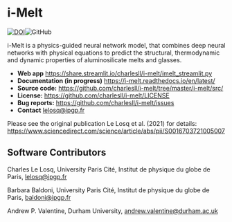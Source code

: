 # i-Melt

[![DOI](https://zenodo.org/badge/DOI/10.5281/zenodo.5342178.svg)](https://doi.org/10.5281/zenodo.5342178)![GitHub](https://img.shields.io/github/license/charlesll/i-melt)

i-Melt is a physics-guided neural network model, that combines deep neural networks with physical equations to predict the structural, thermodynamic and dynamic properties of aluminosilicate melts and glasses.

- **Web app** https://share.streamlit.io/charlesll/i-melt/imelt_streamlit.py
- **Documentation (in progress)** https://i-melt.readthedocs.io/en/latest/
- **Source code:** https://github.com/charlesll/i-melt/tree/master/i-melt/src/
- **License:** https://github.com/charlesll/i-melt/LICENSE
- **Bug reports:** https://github.com/charlesll/i-melt/issues
- **Contact** lelosq@ipgp.fr

Please see the original publication Le Losq et al. (2021) for details: https://www.sciencedirect.com/science/article/abs/pii/S0016703721005007

## Software Contributors

Charles Le Losq, University Paris Cité, Institut de physique du globe de Paris, lelosq@ipgp.fr

Barbara Baldoni, University Paris Cité, Institut de physique du globe de Paris, baldoni@ipgp.fr

Andrew P. Valentine, Durham University, andrew.valentine@durham.ac.uk
